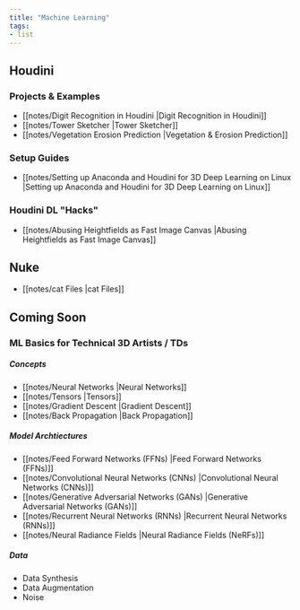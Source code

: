 ```yaml
---
title: "Machine Learning"
tags:
- list
---
```


## Houdini

### Projects & Examples
- [[notes/Digit Recognition in Houdini |Digit Recognition in Houdini]]
- [[notes/Tower Sketcher |Tower Sketcher]]
- [[notes/Vegetation Erosion Prediction |Vegetation & Erosion Prediction]]

### Setup Guides
-  [[notes/Setting up Anaconda and Houdini for 3D Deep Learning on Linux |Setting up Anaconda and Houdini for 3D Deep Learning on Linux]]

### Houdini DL "Hacks"
- [[notes/Abusing Heightfields as Fast Image Canvas |Abusing Heightfields as Fast Image Canvas]]


## Nuke
- [[notes/cat Files |cat Files]]


## Coming Soon

### ML Basics for Technical 3D Artists / TDs
##### Concepts
- [[notes/Neural Networks |Neural Networks]]
- [[notes/Tensors |Tensors]]
- [[notes/Gradient Descent |Gradient Descent]]
- [[notes/Back Propagation |Back Propagation]]

##### Model Archtiectures
- [[notes/Feed Forward Networks (FFNs) |Feed Forward Networks (FFNs)]]
- [[notes/Convolutional Neural Networks (CNNs) |Convolutional Neural Networks (CNNs)]]
- [[notes/Generative Adversarial Networks (GANs) |Generative Adversarial Networks (GANs)]]
- [[notes/Recurrent Neural Networks (RNNs) |Recurrent Neural Networks (RNNs)]]
- [[notes/Neural Radiance Fields |Neural Radiance Fields (NeRFs)]]



##### Data
- Data Synthesis
- Data Augmentation
- Noise

